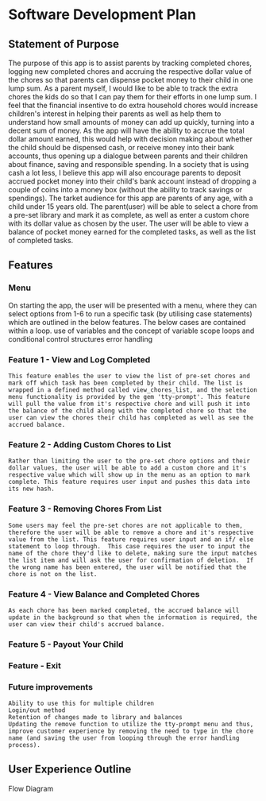 # Software Development Plan

## Statement of Purpose
The purpose of this app is to assist parents by tracking completed chores, logging new completed chores and accruing the respective dollar value of the chores so that parents can dispense pocket money to their child in one lump sum. 
As a parent myself, I would like to be able to track the extra chores the kids do so that I can pay them for their efforts in one lump sum. I feel that the financial insentive to do extra household chores would increase children's interest in helping their parents as well as help them to understand how small amounts of money can add up quickly, turning into a decent sum of money. As the app will have the ability to accrue the total dollar amount earned, this would help with decision making about whether the child should be dispensed cash, or receive money into their bank accounts, thus opening up a dialogue between parents and their children about finance, saving and responsible spending. In a society that is using cash a lot less, I believe this app will also encourage parents to deposit accrued pocket money into their child's bank account instead of dropping a couple of coins into a money box (without the ability to track savings or spendings).
The tarket audience for this app are parents of any age, with a child under 15 years old. The parent(user) will be able to select a chore from a pre-set library and mark it as complete, as well as enter a custom chore with its dollar value as chosen by the user.  The user will be able to view a balance of pocket money earned for the completed tasks, as well as the list of completed tasks.


## Features
### Menu
On starting the app, the user will be presented with a menu, where they can select options from 1-6 to run a specific task (by utilising case statements) which are outlined in the below features.  The below cases are contained within a loop.
use of variables and the concept of variable scope
loops and conditional control structures
error handling
### Feature 1 - View and Log Completed 
    This feature enables the user to view the list of pre-set chores and mark off which task has been completed by their child. The list is wrapped in a defined method called view_chores_list, and the selection menu functionality is provided by the gem 'tty-prompt'. This feature will pull the value from it's respective chore and will push it into the balance of the child along with the completed chore so that the user can view the chores their child has completed as well as see the accrued balance.

### Feature 2 - Adding Custom Chores to List
    Rather than limiting the user to the pre-set chore options and their dollar values, the user will be able to add a custom chore and it's respective value which will show up in the menu as an option to mark complete. This feature requires user input and pushes this data into its new hash.

### Feature 3 - Removing Chores From List
    Some users may feel the pre-set chores are not applicable to them, therefore the user will be able to remove a chore and it's respective value from the list. This feature requires user input and an if/ else statement to loop through.  This case requires the user to input the name of the chore they'd like to delete, making sure the input matches the list item and will ask the user for confirmation of deletion.  If the wrong name has been entered, the user will be notified that the chore is not on the list.

### Feature 4 - View Balance and Completed Chores
    As each chore has been marked completed, the accrued balance will update in the background so that when the information is required, the user can view their child's accrued balance.
    
### Feature 5 - Payout Your Child

### Feature - Exit

### Future improvements
    Ability to use this for multiple children
    Login/out method
    Retention of changes made to library and balances 
    Updating the remove function to utilize the tty-prompt menu and thus, improve customer experience by removing the need to type in the chore name (and saving the user from looping through the error handling process).

## User Experience Outline


Flow Diagram

